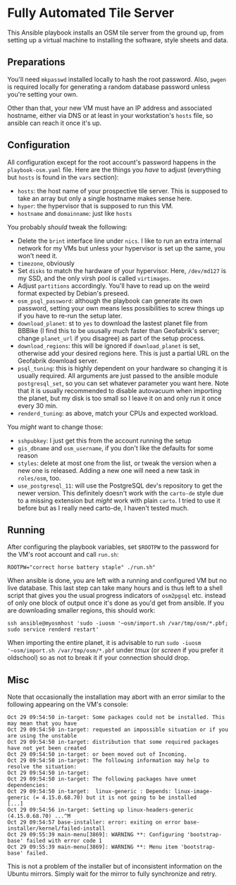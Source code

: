 # Fully Automated Tile Server

This Ansible playbook installs an OSM tile server from the ground up, from
setting up a virtual machine to installing the software, style sheets and data.

## Preparations

You'll need `mkpasswd` installed locally to hash the root password. Also,
`pwgen` is required locally for generating a random database password unless
you're setting your own. 

Other than that, your new VM must have an IP address and associated hostname,
either via DNS or at least in your workstation's `hosts` file, so ansible can
reach it once it's up.

## Configuration

All configuration except for the root account's password happens in the
`playbook-osm.yaml` file. Here are the things you *have* to adjust (everything
but `hosts` is found in the `vars` section):

* `hosts`: the host name of your prospective tile server. This is supposed to
  take an array but only a single hostname makes sense here.
* `hyper`: the hypervisor that is supposed to run this VM.
* `hostname` and `domainname`: just like `hosts`

You probably *should* tweak the following:

* Delete the `brint` interface line under `nics`. I like to run an extra
  internal network for my VMs but unless your hypervisor is set up the same, you
  won't need it.
* `timezone`, obviously
* Set `disks` to match the hardware of your hypervisor. Here, `/dev/md127` is my
  SSD, and the only virsh pool is called `virtimages`.
* Adjust `partitions` accordingly. You'll have to read up on the weird format
  expected by Debian's preseed.
* `osm_psql_password`: although the playbook can generate its own password, setting
  your own means less possibilities to screw things up if you have to re-run the
  setup later.
* `download_planet`: st to `yes` to download the lastest planet file from BBBike
  (I find this to be ususally much faster than Geofabrik's server; change
  `planet_url` if you disagree) as part of the setup process.
* `download_regions`: this will be ignored if `download_planet` is set, otherwise
  add your desired regions here. This is just a partial URL on the Geofabrik
  download server.
* `psql_tuning`: this is highly dependent on your hardware so changing it is
  usually required. All arguments are just passed to the ansible module
  `postgresql_set`, so you can set whatever parameter you want here. Note that
  it is usually recommended to disable autovacuum when importing the planet, but
  my disk is too small so I leave it on and only run it once every 30 min.
* `renderd_tuning`: as above, match your CPUs and expected workload.
  
You *might* want to change those:

* `sshpubkey`: I just get this from the account running the setup
* `gis_dbname` and `osm_username`, if you don't like the defaults for some
  reason
* `styles`: delete at most one from the list, or tweak the version when a new
  one is released. Adding a new one will need a new task in `roles/osm`, too.
* `use_postgresql_11`: will use the PostgreSQL dev's repository to get the newer
  version. This definitely doesn't work with the `carto-de` style due to a
  missing extension but *might* work with plain `carto`. I tried to use it
  before but as I really need carto-de, I haven't tested much.

## Running

After configuring the playbook variables, set `$ROOTPW` to the password for the
VM's root account and call `run.sh`:

```
ROOTPW="correct horse battery staple" ./run.sh"
```

When ansible is done, you are left with a running and configured VM but no live
database. This last step can take many hours and is thus left to a shell script
that gives you the usual progress indicators of `osm2pgsql` etc. instead of only
one block of output once it's done as you'd get from ansible. If you are
downloading smaller regions, this should work:

```
ssh ansible@myosmhost 'sudo -iuosm '~osm/import.sh /var/tmp/osm/*.pbf; sudo service renderd restart'
```

When importing the entire planet, it is advisable to run `sudo -iuosm
'~osm/import.sh /var/tmp/osm/*.pbf` under *tmux* (or *screen* if you prefer it
oldschool) so as not to break it if your connection should drop. 

## Misc

Note that occasionally the installation may abort with an error similar to the
following appearing on the VM's console:

    Oct 29 09:54:50 in-target: Some packages could not be installed. This may mean that you have
    Oct 29 09:54:50 in-target: requested an impossible situation or if you are using the unstable
    Oct 29 09:54:50 in-target: distribution that some required packages have not yet been created
    Oct 29 09:54:50 in-target: or been moved out of Incoming.
    Oct 29 09:54:50 in-target: The following information may help to resolve the situation:
    Oct 29 09:54:50 in-target:
    Oct 29 09:54:50 in-target: The following packages have unmet dependencies:
    Oct 29 09:54:50 in-target:  linux-generic : Depends: linux-image-generic (= 4.15.0.68.70) but it is not going to be installed
    [...]
    Oct 29 09:54:56 in-target: Setting up linux-headers-generic (4.15.0.68.70) ...^M
    Oct 29 09:54:57 base-installer: error: exiting on error base-installer/kernel/failed-install
    Oct 29 09:55:39 main-menu[3869]: WARNING **: Configuring 'bootstrap-base' failed with error code 1
    Oct 29 09:55:39 main-menu[3869]: WARNING **: Menu item 'bootstrap-base' failed.

This is not a problem of the installer but of inconsistent information on the
Ubuntu mirrors. Simply wait for the mirror to fully synchronize and retry.
